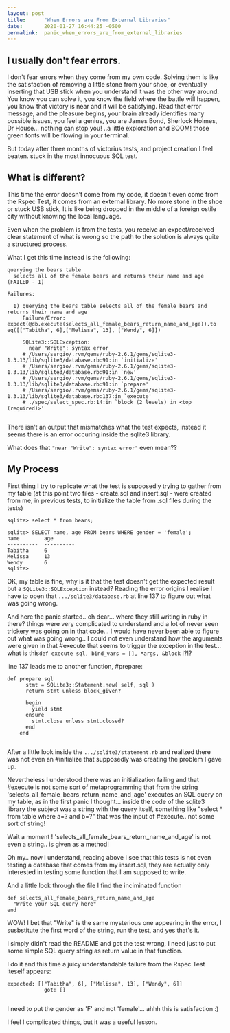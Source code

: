 ```yaml
---
layout: post
title:      "When Errors are From External Libraries"
date:       2020-01-27 16:44:25 -0500
permalink:  panic_when_errors_are_from_external_libraries
---
```



## I usually don't fear errors. 
I don't fear errors when they come from my own code. Solving them is like the satisfaction of removing a little stone from your shoe, or eventually inserting that USB stick when you understand it was the other way around.
You know you can solve it, you know the field where the battle will happen, you know that victory is near and it will be satisfying. 
Read that error message, and the pleasure begins, your brain already identifies many possible issues, you feel a genius, you are James Bond, Sherlock Holmes, Dr House... nothing can stop you! 
..a little exploration and BOOM! those green fonts will be flowing in your terminal. 

But today after three months of victorius tests, and project creation I feel beaten. stuck in the most innocuous SQL test.

## What is different? 

This time the error doesn't come from my code, it doesn't even come from the Rspec Test, it comes from an external library.
No more stone in the shoe or stuck USB stick, It is like being dropped in the middle of a foreign ostile city without knowing the local language.

Even when the problem is from the tests, you receive an expect/received clear statement of what is wrong so the path to the solution is always quite a structured process.

What I get this time instead is the following:

```
querying the bears table
  selects all of the female bears and returns their name and age (FAILED - 1)

Failures:

  1) querying the bears table selects all of the female bears and returns their name and age
     Failure/Error: expect(@db.execute(selects_all_female_bears_return_name_and_age)).to eq([["Tabitha", 6],["Melissa", 13], ["Wendy", 6]])
     
     SQLite3::SQLException:
       near "Write": syntax error
     # /Users/sergio/.rvm/gems/ruby-2.6.1/gems/sqlite3-1.3.13/lib/sqlite3/database.rb:91:in `initialize'
     # /Users/sergio/.rvm/gems/ruby-2.6.1/gems/sqlite3-1.3.13/lib/sqlite3/database.rb:91:in `new'
     # /Users/sergio/.rvm/gems/ruby-2.6.1/gems/sqlite3-1.3.13/lib/sqlite3/database.rb:91:in `prepare'
     # /Users/sergio/.rvm/gems/ruby-2.6.1/gems/sqlite3-1.3.13/lib/sqlite3/database.rb:137:in `execute'
     # ./spec/select_spec.rb:14:in `block (2 levels) in <top (required)>'
		 
```


There isn't an output that mismatches what the test expects, instead it seems there is an error occuring inside the sqlite3 library.

What does that `"near "Write": syntax error"` even mean??

## My Process

First thing I try to replicate what the test is supposedly trying to gather from my table (at this point two files - create.sql and insert.sql - were created from me, in previous tests, to initialize the table from .sql files during the tests)
```
sqlite> select * from bears;

sqlite> SELECT name, age FROM bears WHERE gender = 'female';
name        age       
----------  ----------
Tabitha     6         
Melissa     13        
Wendy       6         
sqlite> 
```

OK, my table is fine, why is it that the test doesn't get the expected result but a `SQLite3::SQLException` instead?
Reading the error origins I realise I have to open that `.../sqlite3/database.rb` at line 137 to figure out what was going wrong.

And here the panic started.. oh dear... where they still writing in ruby in there? things were very complicated to understand and a lot of never seen trickery was going on in that code... I would have never been able to figure out what was going wrong.. I could not even understand how the arguments were given in that #execute that seems to trigger the exception in the test... what is this`def execute sql, bind_vars = [], *args, &block` !?!?

line 137 leads me to another function, #prepare:
```
def prepare sql
      stmt = SQLite3::Statement.new( self, sql )
      return stmt unless block_given?

      begin
        yield stmt
      ensure
        stmt.close unless stmt.closed?
      end
    end
		
```
After a little look inside the `.../sqlite3/statement.rb` and realized there was not even an #initialize that supposedly was creating the problem I gave up.

Nevertheless I understood there was an initialization failing and that #execute is not some sort of metaprogramming that from the string 'selects_all_female_bears_return_name_and_age' executes an SQL query on my table, as in the first panic I thought... 
inside the code of the sqlite3 library the subject was a string with the query itself, something like "select * from table where a=? and b=?" that was the input of #execute.. not some sort of string!

Wait a moment !  'selects_all_female_bears_return_name_and_age' is not even a string.. is given as a method!

Oh my.. now I understand, reading above I see that this tests is not even testing a database that comes from my insert.sql, they are actually only interested in testing some function that I am supposed to write.

And a little look through the file I find the inciminated function
```
def selects_all_female_bears_return_name_and_age
  "Write your SQL query here"
end

```
WOW! I bet that "Write" is the same mysterious one appearing in the error, I susbstitute the first word of the string, run the test, and yes that's it.

I simply didn't read the README and got the test wrong, I need just to put some simple SQL query string as return value in that function.

I do it and this time a juicy understandable failure from the Rspec Test iteself appears:

```
expected: [["Tabitha", 6], ["Melissa", 13], ["Wendy", 6]]
            got: []
						
```

I need to put the gender as 'F' and not 'female'... ahhh this is satisfaction :)

I feel I complicated things, but it was a useful lesson.



